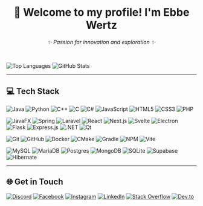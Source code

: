 <h1 align="center">
  👋 Welcome to my profile! I'm Ebbe Wertz
</h1>

<p align="center"><em>✨ Passion for innovation and exploration ✨</em></p>

<br/>

<img src="https://github-readme-stats.vercel.app/api/top-langs?username=EbbeWertz&show_icons=true&locale=en&layout=compact&title_color=2B5BBD&text_color=A1A1A1&icon_color=1124BB&bg_color=0,000000,130F40" alt="Top Languages"/> <img src="https://github-readme-stats.vercel.app/api?username=EbbeWertz&include_all_commits=true&count_private=true&show_icons=true&line_height=20&title_color=2B5BBD&icon_color=1124BB&text_color=A1A1A1&bg_color=0,000000,130F40" alt="GitHub Stats"/>


---

## 💻 Tech Stack

![Java](https://img.shields.io/badge/Java-0B1120?style=flat&logo=openjdk&logoColor=white)
![Python](https://img.shields.io/badge/Python-132043?style=flat&logo=python&logoColor=white)
![C++](https://img.shields.io/badge/C++-1C2D5A?style=flat&logo=c%2B%2B&logoColor=white)
![C](https://img.shields.io/badge/C-22386F?style=flat&logo=c&logoColor=white)
![C#](https://img.shields.io/badge/C%23-26407F?style=flat&logo=csharp&logoColor=white)
![JavaScript](https://img.shields.io/badge/JavaScript-2A4990?style=flat&logo=javascript&logoColor=white)
![HTML5](https://img.shields.io/badge/HTML5-2D519F?style=flat&logo=html5&logoColor=white)
![CSS3](https://img.shields.io/badge/CSS3-3059AD?style=flat&logo=css3&logoColor=white)
![PHP](https://img.shields.io/badge/PHP-3361BA?style=flat&logo=php&logoColor=white)


![JavaFX](https://img.shields.io/badge/JavaFX-0F1F1A?style=flat&logo=java&logoColor=white)
![Spring](https://img.shields.io/badge/Spring-10322B?style=flat&logo=spring&logoColor=white)
![Laravel](https://img.shields.io/badge/Laravel-124035?style=flat&logo=laravel&logoColor=white)
![React](https://img.shields.io/badge/React-155043?style=flat&logo=react&logoColor=white)
![Next.js](https://img.shields.io/badge/Next.js-175E4D?style=flat&logo=next.js&logoColor=white)
![Svelte](https://img.shields.io/badge/Svelte-186A57?style=flat&logo=svelte&logoColor=white)
![Electron](https://img.shields.io/badge/Electron-197662?style=flat&logo=electron&logoColor=white)
![Flask](https://img.shields.io/badge/Flask-1B8370?style=flat&logo=flask&logoColor=white)
![Express.js](https://img.shields.io/badge/Express.js-1D907B?style=flat&logo=express&logoColor=white)
![.NET](https://img.shields.io/badge/.NET-1F9C86?style=flat&logo=dotnet&logoColor=white)
![Qt](https://img.shields.io/badge/Qt-22A892?style=flat&logo=qt&logoColor=white)


![Git](https://img.shields.io/badge/Git-0F2015?style=flat&logo=git&logoColor=white)
![GitHub](https://img.shields.io/badge/GitHub-10311E?style=flat&logo=github&logoColor=white)
![Docker](https://img.shields.io/badge/Docker-13422C?style=flat&logo=docker&logoColor=white)
![CMake](https://img.shields.io/badge/CMake-17543B?style=flat&logo=cmake&logoColor=white)
![Gradle](https://img.shields.io/badge/Gradle-1C654A?style=flat&logo=gradle&logoColor=white)
![NPM](https://img.shields.io/badge/NPM-21765B?style=flat&logo=npm&logoColor=white)
![Vite](https://img.shields.io/badge/Vite-27876D?style=flat&logo=vite&logoColor=white)


![MySQL](https://img.shields.io/badge/MySQL-0C1F1C?style=flat&logo=mysql&logoColor=white)
![MariaDB](https://img.shields.io/badge/MariaDB-12362F?style=flat&logo=mariadb&logoColor=white)
![Postgres](https://img.shields.io/badge/Postgres-174D43?style=flat&logo=postgresql&logoColor=white)
![MongoDB](https://img.shields.io/badge/MongoDB-1C6456?style=flat&logo=mongodb&logoColor=white)
![SQLite](https://img.shields.io/badge/SQLite-22836D?style=flat&logo=sqlite&logoColor=white)
![Supabase](https://img.shields.io/badge/Supabase-28937E?style=flat&logo=supabase&logoColor=white)
![Hibernate](https://img.shields.io/badge/Hibernate-2EA38F?style=flat&logo=hibernate&logoColor=white)


---

## 🌐 Get in Touch

[![Discord](https://img.shields.io/badge/Discord-1B1F29?style=flat&logo=discord&logoColor=white)](https://discord.com/users/ebbe4356)
[![Facebook](https://img.shields.io/badge/Facebook-232B3B?style=flat&logo=facebook&logoColor=white)](https://www.facebook.com/ebbe.wertz)
[![Instagram](https://img.shields.io/badge/Instagram-2C374B?style=flat&logo=instagram&logoColor=white)](https://www.instagram.com/ebbe_w8/)
[![LinkedIn](https://img.shields.io/badge/LinkedIn-36475A?style=flat&logo=linkedin&logoColor=white)](https://www.linkedin.com/in/ebbe-wertz-a882b8235/)
[![Stack Overflow](https://img.shields.io/badge/Stack%20Overflow-42556B?style=flat&logo=stackoverflow&logoColor=white)](https://stackoverflow.com/users/25193993/ebbe-wertz)
[![Dev.to](https://img.shields.io/badge/Dev.to-51667F?style=flat&logo=dev.to&logoColor=black)](https://dev.to/ebbewertz)


